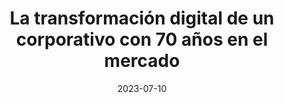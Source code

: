---
episode: 102
date: "2023-07-10"
title: La transformación digital de un corporativo con 70 años en el mercado
guest: Eduardo González
business: DeAcero
category: Innovación
description: Bienvenido a un episodio con Eduardo González, Head of Innovation en DLABS, el departamento de innovación de DeAcero, una de las empresa de producción, comercialización y distribución de aceros más grandes de México y el mundo.
insights:
  - <b>Es imposible escalar sin buenas prácticas en código y documentación. </b> 
---